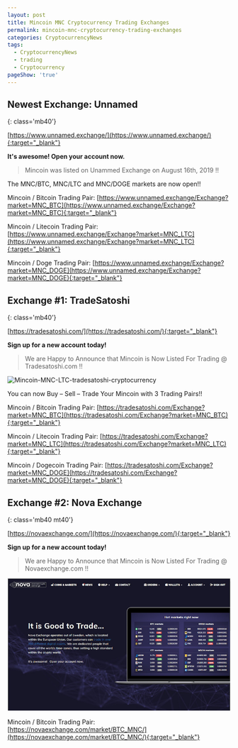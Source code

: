 ```yaml
---
layout: post
title: Mincoin MNC Cryptocurrency Trading Exchanges
permalink: mincoin-mnc-cryptocurrency-trading-exchanges
categories: CryptocurrencyNews
tags:
  - CryptocurrencyNews
  - trading
  - Cryptocurrency
pageShow: 'true'
---
```


## Newest Exchange: Unnamed
{: class='mb40'}


[https://www.unnamed.exchange/](https://www.unnamed.exchange/){:target="_blank"}

**It's awesome!   Open your account now.**


> Mincoin was listed on Unammed Exchange on August 16th, 2019 !!



The MNC/BTC, MNC/LTC and MNC/DOGE markets are now open!!


Mincoin / Bitcoin Trading Pair: [https://www.unnamed.exchange/Exchange?market=MNC_BTC](https://www.unnamed.exchange/Exchange?market=MNC_BTC){:target="_blank"}

Mincoin / Litecoin Trading Pair: [https://www.unnamed.exchange/Exchange?market=MNC_LTC](https://www.unnamed.exchange/Exchange?market=MNC_LTC){:target="_blank"}

Mincoin / Doge Trading Pair: [https://www.unnamed.exchange/Exchange?market=MNC_DOGE](https://www.unnamed.exchange/Exchange?market=MNC_DOGE){:target="_blank"}


>

>

>




## Exchange #1: TradeSatoshi
{: class='mb40'}


[https://tradesatoshi.com/](https://tradesatoshi.com/){:target="_blank"}

**Sign up for a new account today!**


> We are Happy to Announce that Mincoin is Now Listed For Trading @ Tradesatoshi.com !!

![Mincoin-MNC-LTC-tradesatoshi-cryptocurrency](/images/post/tradesatoshi.png "Mincoin-MNC-LTC-tradesatoshi-cryptocurrency")

You can now Buy – Sell – Trade Your Mincoin with 3 Trading Pairs!!


Mincoin / Bitcoin Trading Pair: [https://tradesatoshi.com/Exchange?market=MNC_BTC](https://tradesatoshi.com/Exchange?market=MNC_BTC){:target="_blank"}

Mincoin / Litecoin Trading Pair: [https://tradesatoshi.com/Exchange?market=MNC_LTC](https://tradesatoshi.com/Exchange?market=MNC_LTC){:target="_blank"}

Mincoin / Dogecoin Trading Pair: [https://tradesatoshi.com/Exchange?market=MNC_DOGE](https://tradesatoshi.com/Exchange?market=MNC_DOGE){:target="_blank"}


## Exchange #2: Nova Exchange
{: class='mb40 mt40'}

[https://novaexchange.com/](https://novaexchange.com/){:target="_blank"}

**Sign up for a new account today!**


> We are Happy to Announce that Mincoin is Now Listed For Trading @ Novaexchange.com !!

![imageproxy.jpg](/images/post/ne.jpg "imageproxy.jpg")

Mincoin / Bitcoin Trading Pair: [https://novaexchange.com/market/BTC_MNC/](https://novaexchange.com/market/BTC_MNC/){:target="_blank"}

